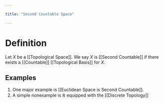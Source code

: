 ```yaml
---

title: "Second Countable Space"

---
```

# Definition
Let $X$ be a [[Topological Space]]. We say $X$ is [[Second Countable]] if there exists a [[Countable]] [[Topological Basis]] for $X$.

## Examples
1. One major example is [[Euclidean Space is Second Countable]].
2. A simple nonexample is $\mathbb{R}$ equipped with the [[Discrete Topology]]